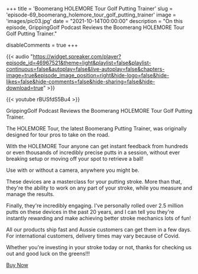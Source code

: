 +++
title = 'Boomerang HOLEMORE Tour Golf Putting Trainer'
slug = 'episode-69_boomerang_holemore_tour_golf_putting_trainer'
image = 'images/pic03.jpg'
date = "2021-10-14T00:00:00"
description = "On this episode, GrippingGolf Podcast Reviews the Boomerang HOLEMORE Tour Golf Putting Trainer."

disableComments = true
+++

{{< audio "https://widget.spreaker.com/player?episode_id=46967521&theme=light&playlist=false&playlist-continuous=false&autoplay=false&live-autoplay=false&chapters-image=true&episode_image_position=right&hide-logo=false&hide-likes=false&hide-comments=false&hide-sharing=false&hide-download=true" >}}


{{< youtube rBUSfdS5Bu4 >}}

GrippingGolf Podcast Reviews the Boomerang HOLEMORE Tour Golf Putting Trainer.

The HOLEMORE Tour, the latest Boomerang Putting Trainer, was originally designed for tour pros to take on the road.

With the HOLEMORE Tour anyone can get instant feedback from hundreds or even thousands of incredibly precise putts in a session, without ever breaking setup or moving off your spot to retrieve a ball!

Use with or without a camera, anywhere you might be.

These devices are a masterclass for your putting stroke. More than that, they're the ability to work on any part of your stroke, while you measure and manage the results.

Finally, they're incredibly engaging. I've personally rolled over 2.5 million putts on these devices in the past 20 years, and I can tell you they're instantly rewarding and make achieving better stroke mechanics lots of fun!
 

All our products ship fast and Aussie customers can get them in a few days. For international customers, delivery times may vary because of Covid.

Whether you're investing in your stroke today or not, thanks for checking us out and good luck on the greens!!!

[Buy Now](https://www.boomerangputting.com/)
